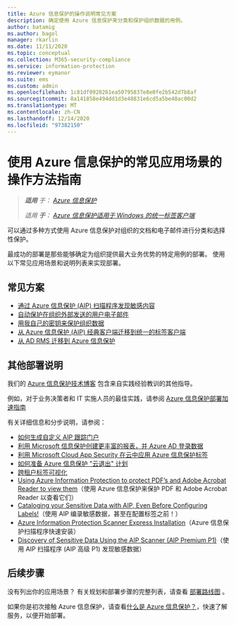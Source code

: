 ```yaml
---
title: Azure 信息保护的操作说明常见方案
description: 确定使用 Azure 信息保护来分类和保护组织数据的用例。
author: batamig
ms.author: bagol
manager: rkarlin
ms.date: 11/11/2020
ms.topic: conceptual
ms.collection: M365-security-compliance
ms.service: information-protection
ms.reviewer: eymanor
ms.suite: ems
ms.custom: admin
ms.openlocfilehash: 1c81df0928261ea50795837e8e0fe2b542d7b8af
ms.sourcegitcommit: 8a141858e494dd1d3e48831e6cd5a5be48ac00d2
ms.translationtype: MT
ms.contentlocale: zh-CN
ms.lasthandoff: 12/14/2020
ms.locfileid: "97382150"
---
```

# <a name="how-to-guides-for-common-scenarios-that-use-azure-information-protection"></a>使用 Azure 信息保护的常见应用场景的操作方法指南

>***适用** 于： [Azure 信息保护](https://azure.microsoft.com/pricing/details/information-protection)*
>
> *适用 **于**： [Azure 信息保护适用于 Windows 的统一标签客户端](faqs.md#whats-the-difference-between-the-azure-information-protection-classic-and-unified-labeling-clients)*

可以通过多种方式使用 Azure 信息保护对组织的文档和电子邮件进行分类和选择性保护。 

最成功的部署是那些能够确定为组织提供最大业务优势的特定用例的部署。 使用以下常见应用场景和说明列表来实现部署。

## <a name="common-scenarios"></a>常见方案

- [通过 Azure 信息保护 (AIP) 扫描程序发现敏感内容](tutorial-scan-networks-and-content.md) 
- [自动保护在组织外部发送的用户电子邮件](configure-exo-rules.md)
- [用我自己的密钥来保护组织数据](plan-implement-tenant-key.md)
- [从 Azure 信息保护 (AIP) 经典客户端迁移到统一的标签客户端](tutorial-migrating-to-ul.md)
- [从 AD RMS 迁移到 Azure 信息保护](migrate-from-ad-rms-to-azure-rms.md)

## <a name="additional-deployment-instructions"></a>其他部署说明

我们的 [Azure 信息保护技术博客](https://aka.ms/AIPblog) 包含来自实践经验教训的其他指导。

例如，对于业务决策者和 IT 实施人员的最佳实践，请参阅 [Azure 信息保护部署加速指南](https://techcommunity.microsoft.com/t5/Azure-Information-Protection/Azure-Information-Protection-Deployment-Acceleration-Guide/ba-p/334423)

有关详细信息和分步说明，请参阅：

- [如何生成自定义 AIP 跟踪门户](https://techcommunity.microsoft.com/t5/Azure-Information-Protection/How-to-Build-a-Custom-AIP-Tracking-Portal/ba-p/875849)
- [利用 Microsoft 信息保护创建更丰富的报表，并 Azure AD 登录数据](https://techcommunity.microsoft.com/t5/Azure-Information-Protection/Create-richer-reports-with-Microsoft-Information-Protection-and/ba-p/392713)
- [利用 Microsoft Cloud App Security 在云中应用 Azure 信息保护标签](https://techcommunity.microsoft.com/t5/Azure-Information-Protection/Leverage-Microsoft-Cloud-App-Security-to-apply-Azure-Information/ba-p/388638)
- [如何准备 Azure 信息保护 "云退出" 计划](https://techcommunity.microsoft.com/t5/Azure-Information-Protection/How-to-prepare-an-Azure-Information-Protection-Cloud-Exit-plan/ba-p/382631)
- [跨租户标签可视化](https://techcommunity.microsoft.com/t5/Azure-Information-Protection/Cross-Tenant-Label-Visualization/ba-p/356588)
- [Using Azure Information Protection to protect PDF’s and Adobe Acrobat Reader to view them](https://techcommunity.microsoft.com/t5/Azure-Information-Protection/Using-Azure-Information-Protection-to-protect-PDF-s-and-Adobe/ba-p/282010)（使用 Azure 信息保护来保护 PDF 和 Adobe Acrobat Reader 以查看它们）
- [Cataloging your Sensitive Data with AIP, Even Before Configuring Labels!](https://techcommunity.microsoft.com/t5/Azure-Information-Protection/Cataloging-your-Sensitive-Data-with-AIP-Even-Before-Configuring/ba-p/267241)（使用 AIP 编录敏感数据，甚至在配置标签之前！）
- [Azure Information Protection Scanner Express Installation](https://techcommunity.microsoft.com/t5/Azure-Information-Protection/Azure-Information-Protection-Scanner-Express-Installation/ba-p/265424)（Azure 信息保护扫描程序快速安装）
- [Discovery of Sensitive Data Using the AIP Scanner (AIP Premium P1)](https://techcommunity.microsoft.com/t5/Azure-Information-Protection/Discovery-of-Sensitive-Data-Using-the-AIP-Scanner-AIP-Premium-P1/ba-p/252040)（使用 AIP 扫描程序 (AIP 高级 P1) 发现敏感数据）

## <a name="next-steps"></a>后续步骤

没有列出你的应用场景？ 有关规划和部署步骤的完整列表，请查看 [部署路线图](deployment-roadmap.md) 。

如果你是初次接触 Azure 信息保护，请查看[什么是 Azure 信息保护？](what-is-information-protection.md)，快速了解服务，以便开始部署。